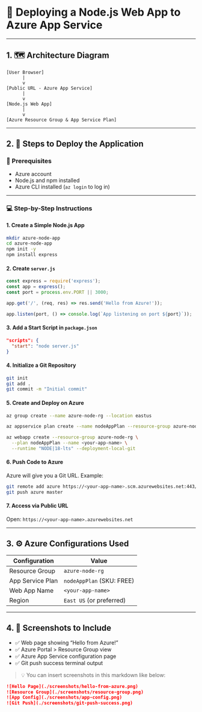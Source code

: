 # 🚀 Deploying a Node.js Web App to Azure App Service

---

## 1. 🗺 Architecture Diagram

```plaintext
[User Browser]
      |
      v
[Public URL - Azure App Service]
      |
      v
[Node.js Web App]
      |
      v
[Azure Resource Group & App Service Plan]
```

---

## 2. 🧰 Steps to Deploy the Application

### 🔧 Prerequisites

- Azure account
- Node.js and npm installed
- Azure CLI installed (`az login` to log in)

---

### 💻 Step-by-Step Instructions

#### 1. Create a Simple Node.js App

```bash
mkdir azure-node-app
cd azure-node-app
npm init -y
npm install express
```

#### 2. Create `server.js`

```javascript
const express = require('express');
const app = express();
const port = process.env.PORT || 3000;

app.get('/', (req, res) => res.send('Hello from Azure!'));

app.listen(port, () => console.log(`App listening on port ${port}`));
```

#### 3. Add a Start Script in `package.json`

```json
"scripts": {
  "start": "node server.js"
}
```

#### 4. Initialize a Git Repository

```bash
git init
git add .
git commit -m "Initial commit"
```

#### 5. Create and Deploy on Azure

```bash
az group create --name azure-node-rg --location eastus

az appservice plan create --name nodeAppPlan --resource-group azure-node-rg --sku FREE

az webapp create --resource-group azure-node-rg \
  --plan nodeAppPlan --name <your-app-name> \
  --runtime "NODE|18-lts" --deployment-local-git
```

#### 6. Push Code to Azure

Azure will give you a Git URL. Example:

```bash
git remote add azure https://<your-app-name>.scm.azurewebsites.net:443/<your-app-name>.git
git push azure master
```

#### 7. Access via Public URL

Open: `https://<your-app-name>.azurewebsites.net`

---

## 3. ⚙️ Azure Configurations Used

| Configuration     | Value               |
|-------------------|---------------------|
| Resource Group     | `azure-node-rg`     |
| App Service Plan   | `nodeAppPlan` (SKU: FREE) |
| Web App Name       | `<your-app-name>`   |
| Region             | `East US` (or preferred) |

---

## 4. 📸 Screenshots to Include

- ✅ Web page showing “Hello from Azure!”
- ✅ Azure Portal > Resource Group view
- ✅ Azure App Service configuration page
- ✅ Git push success terminal output

> 💡 You can insert screenshots in this markdown like below:

```markdown
![Hello Page](./screenshots/hello-from-azure.png)
![Resource Group](./screenshots/resource-group.png)
![App Config](./screenshots/app-config.png)
![Git Push](./screenshots/git-push-success.png)
```
